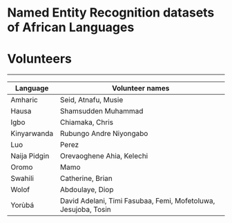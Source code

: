 # Named Entity Recognition datasets of African Languages


# Volunteers
----------------
| Language | Volunteer names |
|----------|-----------------|
| Amharic | Seid, Atnafu, Musie  |
| Hausa  | Shamsudden Muhammad | 
| Igbo  | Chiamaka, Chris | 
| Kinyarwanda | Rubungo Andre Niyongabo |
| Luo   | Perez |
| Naija Pidgin | Orevaoghene Ahia, Kelechi |
| Oromo | Mamo |
| Swahili | Catherine, Brian |
| Wolof | Abdoulaye, Diop |
| Yorùbá | David Adelani, Timi Fasubaa, Femi, Mofetoluwa, Jesujoba, Tosin |
